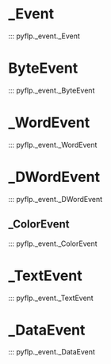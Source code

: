 # _Event

::: pyflp._event._Event

# ByteEvent

::: pyflp._event._ByteEvent

# _WordEvent

::: pyflp._event._WordEvent

# _DWordEvent

::: pyflp._event._DWordEvent

## _ColorEvent

::: pyflp._event._ColorEvent

# _TextEvent

::: pyflp._event._TextEvent

# _DataEvent

::: pyflp._event._DataEvent
